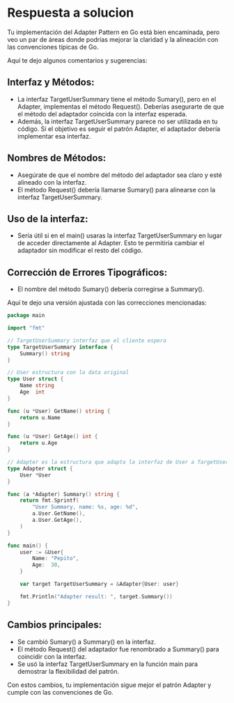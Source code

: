 # Respuesta a solucion

Tu implementación del Adapter Pattern en Go está bien encaminada, pero veo un par de áreas donde podrías mejorar la claridad y la alineación con las convenciones típicas de Go.

Aquí te dejo algunos comentarios y sugerencias:

## Interfaz y Métodos:

- La interfaz TargetUserSummary tiene el método Sumary(), pero en el Adapter, implementas el método Request(). Deberías asegurarte de que el método del adaptador coincida con la interfaz esperada.
- Además, la interfaz TargetUserSummary parece no ser utilizada en tu código. Si el objetivo es seguir el patrón Adapter, el adaptador debería implementar esa interfaz.

## Nombres de Métodos:

- Asegúrate de que el nombre del método del adaptador sea claro y esté alineado con la interfaz.
- El método Request() debería llamarse Sumary() para alinearse con la interfaz TargetUserSummary.

## Uso de la interfaz:

- Sería útil si en el main() usaras la interfaz TargetUserSummary en lugar de acceder directamente al Adapter. Esto te permitiría cambiar el adaptador sin modificar el resto del código.

## Corrección de Errores Tipográficos:

- El nombre del método Sumary() debería corregirse a Summary().

Aquí te dejo una versión ajustada con las correcciones mencionadas:

```go
package main

import "fmt"

// TargetUserSummary interfaz que el cliente espera
type TargetUserSummary interface {
    Summary() string
}

// User estructura con la data original
type User struct {
    Name string
    Age  int
}

func (u *User) GetName() string {
    return u.Name
}

func (u *User) GetAge() int {
    return u.Age
}

// Adapter es la estructura que adapta la interfaz de User a TargetUserSummary
type Adapter struct {
    User *User
}

func (a *Adapter) Summary() string {
    return fmt.Sprintf(
        "User Summary, name: %s, age: %d",
        a.User.GetName(),
        a.User.GetAge(),
    )
}

func main() {
    user := &User{
        Name: "Pepito",
        Age:  30,
    }

    var target TargetUserSummary = &Adapter{User: user}

    fmt.Println("Adapter result: ", target.Summary())
}
```

## Cambios principales:

- Se cambió Sumary() a Summary() en la interfaz.
- El método Request() del adaptador fue renombrado a Summary() para coincidir con la interfaz.
- Se usó la interfaz TargetUserSummary en la función main para demostrar la flexibilidad del patrón.

Con estos cambios, tu implementación sigue mejor el patrón Adapter y cumple con las convenciones de Go.
